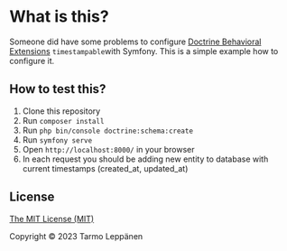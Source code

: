 # What is this?

Someone did have some problems to configure [Doctrine Behavioral Extensions](https://github.com/doctrine-extensions/DoctrineExtensions)
`timestampable`with Symfony. This is a simple example how to configure it.

## How to test this?

1. Clone this repository
2. Run `composer install`
3. Run `php bin/console doctrine:schema:create`
4. Run `symfony serve`
5. Open `http://localhost:8000/` in your browser
6. In each request you should be adding new entity to database with current timestamps (created_at, updated_at)

## License

[The MIT License (MIT)](LICENSE)

Copyright © 2023 Tarmo Leppänen
